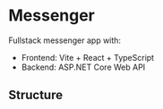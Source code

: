 # Messenger

Fullstack messenger app with:

- Frontend: Vite + React + TypeScript
- Backend: ASP.NET Core Web API

## Structure
